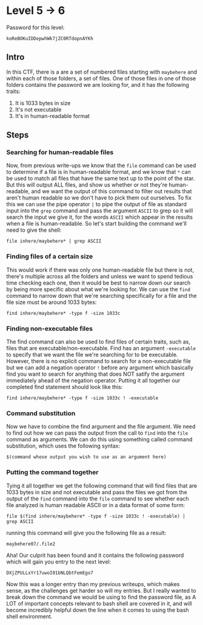 # Level 5 -> 6

Password for this level:

```
koReBOKuIDDepwhWk7jZC0RTdopnAYKh
```

## Intro

In this CTF, there is a are a set of numbered files starting with `maybehere` 
and within each of those folders, a set of files. One of those files in one of
those folders contains the password we are looking for, and it has the 
following traits:

1. It is 1033 bytes in size
2. It's not executable
3. It's in human-readable format

## Steps

### Searching for human-readable files

Now, from previous write-ups we know that the `file` command can be used to 
determine if a file is in human-readable format, and we know that `*` can be
used to match all files that have the same text up to the point of the star.
But this will output ALL files, and show us whether or not they're 
human-readable, and we want the output of this command to filter
out results that aren't human readable so we don't have to pick
them out ourselves. To fix this we can use the pipe operator `|`
to pipe the output of file as standard input into the `grep` command
and pass the argument `ASCII` to grep so it will search the input
we give it, for the words `ASCII` which appear in the results
when a file is human-readable. So let's start building the command we'll need 
to give the shell:


```
file inhere/maybehere* | grep ASCII
```

### Finding files of a certain size
This would work if there was only one human-readable file but there is not,
there's multiple across all the folders and unless we want to spend tedious
time checking each one, then it would be best to narrow down our search
by being more specific about what we're looking for. We can use the `find`
command to narrow down that we're searching specifically for a file and
the file size must be around 1033 bytes:

```
find inhere/maybehere* -type f -size 1033c
```

### Finding non-executable files
The find command can also be used to find files of certain traits, such as,
files that are executable/non-executable. Find has an argument `-executable`
to specify that we want the file we're searching for to be executable.
However, there is no explicit command to search for a non-executable file
but we can add a negation operator `!` before any argument which basically
find you want to search for anything that does NOT satify the argument
immediately ahead of the negation operator. Putting it all together our
completed find statement should look like this:

```
find inhere/maybehere* -type f -size 1033c ! -executable
```


### Command substitution
Now we have to combine the find argument and the file argument. 
We need to find out how we can pass the output from the call to 
`find` into the `file` command as arguments. 
 We can do this using something called command substitution,
 which uses the following syntax:

```
$(command whose output you wish to use as an argument here)
```

### Putting the command together
Tying it all together we get the following command that will 
find files that are 1033 bytes in size and not executable
and pass the files we got from the output of the `find` command
into the `file` command to see whether each file analyzed is 
human readable ASCII or in a data format of some form:

```
file $(find inhere/maybehere* -type f -size 1033c ! -executable) | grep ASCII
```

running this command will give you the following file as a result:

```
maybehere07/.file2
```

Aha! Our culprit has been found and it contains the following password which
will gain you entry to the next level:

```
DXjZPULLxYr17uwoI01bNLQbtFemEgo7
```
Now this was a longer entry than my previous writeups, which makes sense,
as the challenges get harder so will my entries.
But I really wanted to break down the command we would be using to find
the password file, as A LOT of important concepts relevant to bash shell
are covered in it, and will become incredibly helpful down the line
when it comes to using the bash shell environment.
